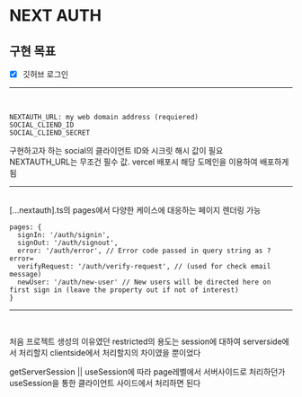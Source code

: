 # NEXT AUTH

## 구현 목표

- [x] 깃허브 로그인

<hr><br>

```
NEXTAUTH_URL: my web domain address (requiered)
SOCIAL_CLIEND_ID
SOCIAL_CLIEND_SECRET
```

구현하고자 하는 social의 클라이언트 ID와 시크릿 해시 값이 필요<br>
NEXTAUTH_URL는 무조건 필수 값. vercel 배포시 해당 도메인을 이용하여 배포하게 됨

<hr><br>
[...nextauth].ts의 pages에서 다양한 케이스에 대응하는 페이지 렌더링 가능

```
pages: {
  signIn: '/auth/signin',
  signOut: '/auth/signout',
  error: '/auth/error', // Error code passed in query string as ?error=
  verifyRequest: '/auth/verify-request', // (used for check email message)
  newUser: '/auth/new-user' // New users will be directed here on first sign in (leave the property out if not of interest)
}
```

<hr><br>

처음 프로젝트 생성의 이유였던 restricted의 용도는 session에 대하여 serverside에서 처리할지 clientside에서 처리할지의 차이였을 뿐이었다<br>

getServerSession || useSession에 따라 page레벨에서 서버사이드로 처리하던가 useSession을 통한 클라이언트 사이드에서 처리하면 된다
